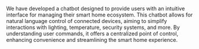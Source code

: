 We have developed a chatbot designed to provide users with an intuitive interface for managing their smart home ecosystem. 
This chatbot allows for natural language control of connected devices, aiming to simplify interactions with lighting, temperature, security systems, and more. 
By understanding user commands, it offers a centralized point of control, enhancing convenience and streamlining the smart home experience.
